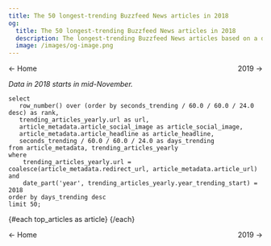 ```yaml
---
title: The 50 longest-trending Buzzfeed News articles in 2018
og:
  title: The 50 longest-trending Buzzfeed News articles in 2018
  description: The longest-trending Buzzfeed News articles based on a dataset of snapshots taken of the home page's "Trending" strip every 5 minutes from Nov 2018 until May 5th, when the newsroom shut down.
  image: /images/og-image.png
---
```


<script>
  import ArticleRow from '$lib/ArticleRow.svelte';
</script>

<style>
    .same-line {
        display: flex;
        flex-direction: row;
        justify-content: space-between;
    }
</style>

<span class="same-line">
    <BigLink href="/">← Home</BigLink>
    <BigLink href="/yearly/2019">2019 →</BigLink>
</span>

*Data in 2018 starts in mid-November.*

```top_articles
select
   row_number() over (order by seconds_trending / 60.0 / 60.0 / 24.0 desc) as rank,
   trending_articles_yearly.url as url,
   article_metadata.article_social_image as article_social_image,
   article_metadata.article_headline as article_headline,
   seconds_trending / 60.0 / 60.0 / 24.0 as days_trending
from article_metadata, trending_articles_yearly
where
    trending_articles_yearly.url = coalesce(article_metadata.redirect_url, article_metadata.article_url) and
    date_part('year', trending_articles_yearly.year_trending_start) = 2018
order by days_trending desc
limit 50;
```

{#each top_articles as article}
<ArticleRow
  rank={article.rank}
  image_url={article.article_social_image}
  days_trending={article.days_trending}
  headline={article.article_headline}
  article_url={article.url}
/>
{/each}

<span class="same-line">
    <BigLink href="/">← Home</BigLink>
    <BigLink href="/yearly/2019">2019 →</BigLink>
</span>
